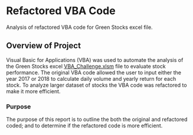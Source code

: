# Refactored VBA Code 

Analysis of refactored VBA code for Green Stocks excel file. 

## Overview of Project 

Visual Basic for Applications (VBA) was used to automate the analysis of the Green Stocks excel [VBA_Challenge.xlsm]( https://github.com/AjaniBenoit/Refactored-VBA-Code/blob/main/VBA_Challenge.xlsm) file to evaluate stock performance. The original VBA code allowed the user to input either the year 2017 or 2018 to calculate daily volume and yearly return for each stock.  To analyze larger dataset of stocks the VBA code was refactored to make it more efficient. 

### Purpose 

The purpose of this report is to outline the both the original and refactored coded; and to determine if the refactored code is more efficient. 
